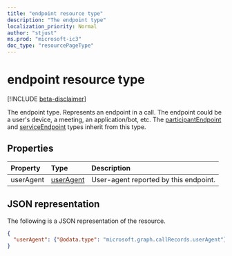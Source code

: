 ```yaml
---
title: "endpoint resource type"
description: "The endpoint type"
localization_priority: Normal
author: "stjust"
ms.prod: "microsoft-ic3"
doc_type: "resourcePageType"
---
```


# endpoint resource type

[!INCLUDE [beta-disclaimer](../../includes/beta-disclaimer.md)]

The endpoint type. Represents an endpoint in a call. The endpoint could be a user's device, a meeting,
an application/bot, etc. The [participantEndpoint](callrecords-participantendpoint.md) and
[serviceEndpoint](callrecords-serviceendpoint.md) types inherit from this type.

## Properties

| Property     | Type        | Description |
|:-------------|:------------|:------------|
|userAgent|[userAgent](callrecords-useragent.md)|User-agent reported by this endpoint.|

## JSON representation

The following is a JSON representation of the resource.

<!-- {
  "blockType": "resource",
  "optionalProperties": [

  ],
  "@odata.type": "microsoft.graph.endpoint",
  "baseType": null
}-->

```json
{
  "userAgent": {"@odata.type": "microsoft.graph.callRecords.userAgent"}
}
```

<!-- uuid: 16cd6b66-4b1a-43a1-adaf-3a886856ed98
2019-02-04 14:57:30 UTC -->
<!-- {
  "type": "#page.annotation",
  "description": "endpoint resource",
  "keywords": "",
  "section": "documentation",
  "tocPath": ""
}-->